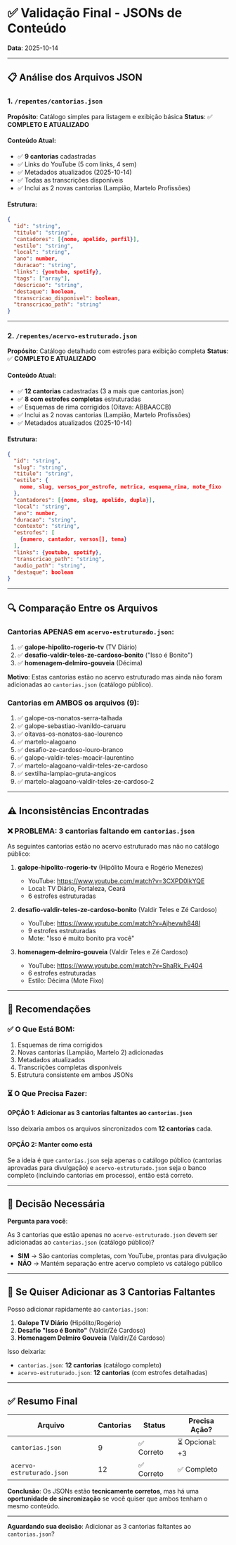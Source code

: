 # ✅ Validação Final - JSONs de Conteúdo

**Data**: 2025-10-14

---

## 📋 Análise dos Arquivos JSON

### 1. `/repentes/cantorias.json`
**Propósito**: Catálogo simples para listagem e exibição básica
**Status**: ✅ **COMPLETO E ATUALIZADO**

#### Conteúdo Atual:
- ✅ **9 cantorias** cadastradas
- ✅ Links do YouTube (5 com links, 4 sem)
- ✅ Metadados atualizados (2025-10-14)
- ✅ Todas as transcrições disponíveis
- ✅ Inclui as 2 novas cantorias (Lampião, Martelo Profissões)

#### Estrutura:
```json
{
  "id": "string",
  "titulo": "string",
  "cantadores": [{nome, apelido, perfil}],
  "estilo": "string",
  "local": "string",
  "ano": number,
  "duracao": "string",
  "links": {youtube, spotify},
  "tags": ["array"],
  "descricao": "string",
  "destaque": boolean,
  "transcricao_disponivel": boolean,
  "transcricao_path": "string"
}
```

---

### 2. `/repentes/acervo-estruturado.json`
**Propósito**: Catálogo detalhado com estrofes para exibição completa
**Status**: ✅ **COMPLETO E ATUALIZADO**

#### Conteúdo Atual:
- ✅ **12 cantorias** cadastradas (3 a mais que cantorias.json)
- ✅ **8 com estrofes completas** estruturadas
- ✅ Esquemas de rima corrigidos (Oitava: ABBAACCB)
- ✅ Inclui as 2 novas cantorias (Lampião, Martelo Profissões)
- ✅ Metadados atualizados (2025-10-14)

#### Estrutura:
```json
{
  "id": "string",
  "slug": "string",
  "titulo": "string",
  "estilo": {
    nome, slug, versos_por_estrofe, metrica, esquema_rima, mote_fixo
  },
  "cantadores": [{nome, slug, apelido, dupla}],
  "local": "string",
  "ano": number,
  "duracao": "string",
  "contexto": "string",
  "estrofes": [
    {numero, cantador, versos[], tema}
  ],
  "links": {youtube, spotify},
  "transcricao_path": "string",
  "audio_path": "string",
  "destaque": boolean
}
```

---

## 🔍 Comparação Entre os Arquivos

### Cantorias APENAS em `acervo-estruturado.json`:
1. ✅ **galope-hipolito-rogerio-tv** (TV Diário)
2. ✅ **desafio-valdir-teles-ze-cardoso-bonito** ("Isso é Bonito")
3. ✅ **homenagem-delmiro-gouveia** (Décima)

**Motivo**: Estas cantorias estão no acervo estruturado mas ainda não foram adicionadas ao `cantorias.json` (catálogo público).

### Cantorias em AMBOS os arquivos (9):
1. ✅ galope-os-nonatos-serra-talhada
2. ✅ galope-sebastiao-ivanildo-caruaru
3. ✅ oitavas-os-nonatos-sao-lourenco
4. ✅ martelo-alagoano
5. ✅ desafio-ze-cardoso-louro-branco
6. ✅ galope-valdir-teles-moacir-laurentino
7. ✅ martelo-alagoano-valdir-teles-ze-cardoso
8. ✅ sextilha-lampiao-gruta-angicos
9. ✅ martelo-alagoano-valdir-teles-ze-cardoso-2

---

## ⚠️ Inconsistências Encontradas

### ❌ PROBLEMA: 3 cantorias faltando em `cantorias.json`

As seguintes cantorias estão no acervo estruturado mas não no catálogo público:

1. **galope-hipolito-rogerio-tv** (Hipólito Moura e Rogério Menezes)
   - YouTube: https://www.youtube.com/watch?v=3CXPD0IkYQE
   - Local: TV Diário, Fortaleza, Ceará
   - 6 estrofes estruturadas

2. **desafio-valdir-teles-ze-cardoso-bonito** (Valdir Teles e Zé Cardoso)
   - YouTube: https://www.youtube.com/watch?v=Ajhevwh848I
   - 9 estrofes estruturadas
   - Mote: "Isso é muito bonito pra você"

3. **homenagem-delmiro-gouveia** (Valdir Teles e Zé Cardoso)
   - YouTube: https://www.youtube.com/watch?v=ShaRk_Fv404
   - 6 estrofes estruturadas
   - Estilo: Décima (Mote Fixo)

---

## 🎯 Recomendações

### ✅ O Que Está BOM:
1. Esquemas de rima corrigidos
2. Novas cantorias (Lampião, Martelo 2) adicionadas
3. Metadados atualizados
4. Transcrições completas disponíveis
5. Estrutura consistente em ambos JSONs

### ⏳ O Que Precisa Fazer:

#### OPÇÃO 1: Adicionar as 3 cantorias faltantes ao `cantorias.json`
Isso deixaria ambos os arquivos sincronizados com **12 cantorias** cada.

#### OPÇÃO 2: Manter como está
Se a ideia é que `cantorias.json` seja apenas o catálogo público (cantorias aprovadas para divulgação) e `acervo-estruturado.json` seja o banco completo (incluindo cantorias em processo), então está correto.

---

## 📝 Decisão Necessária

**Pergunta para você**: 

As 3 cantorias que estão apenas no `acervo-estruturado.json` devem ser adicionadas ao `cantorias.json` (catálogo público)?

- **SIM** → São cantorias completas, com YouTube, prontas para divulgação
- **NÃO** → Mantém separação entre acervo completo vs catálogo público

---

## 🔧 Se Quiser Adicionar as 3 Cantorias Faltantes

Posso adicionar rapidamente ao `cantorias.json`:

1. **Galope TV Diário** (Hipólito/Rogério)
2. **Desafio "Isso é Bonito"** (Valdir/Zé Cardoso)  
3. **Homenagem Delmiro Gouveia** (Valdir/Zé Cardoso)

Isso deixaria:
- `cantorias.json`: **12 cantorias** (catálogo completo)
- `acervo-estruturado.json`: **12 cantorias** (com estrofes detalhadas)

---

## ✅ Resumo Final

| Arquivo | Cantorias | Status | Precisa Ação? |
|---------|-----------|--------|---------------|
| `cantorias.json` | 9 | ✅ Correto | ⏳ Opcional: +3 |
| `acervo-estruturado.json` | 12 | ✅ Correto | ✅ Completo |

**Conclusão**: Os JSONs estão **tecnicamente corretos**, mas há uma **oportunidade de sincronização** se você quiser que ambos tenham o mesmo conteúdo.

---

**Aguardando sua decisão**: Adicionar as 3 cantorias faltantes ao `cantorias.json`?




